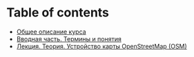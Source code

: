 # Table of contents

* [Общее описание курса](README.md)
* [Вводная часть. Термины и понятия](vvodnaya-chast-terminy-i-ponyatiya.md)
* [Лекция. Теория. Устройство карты OpenStreetMap \(OSM\)](lekciya-teoriya-ustroistvo-karty-openstreetmap-osm.md)

